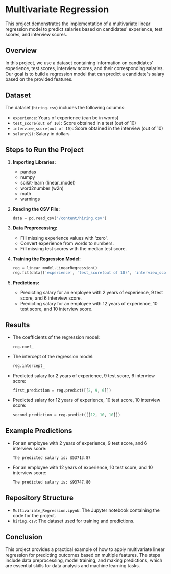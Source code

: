 # Multivariate Regression

This project demonstrates the implementation of a multivariate linear regression model to predict salaries based on candidates' experience, test scores, and interview scores.

## Overview

In this project, we use a dataset containing information on candidates' experience, test scores, interview scores, and their corresponding salaries. Our goal is to build a regression model that can predict a candidate's salary based on the provided features.

## Dataset

The dataset (`hiring.csv`) includes the following columns:
- `experience`: Years of experience (can be in words)
- `test_score(out of 10)`: Score obtained in a test (out of 10)
- `interview_score(out of 10)`: Score obtained in the interview (out of 10)
- `salary($)`: Salary in dollars

## Steps to Run the Project

1. **Importing Libraries:**
   - pandas
   - numpy
   - scikit-learn (linear_model)
   - word2number (w2n)
   - math
   - warnings

2. **Reading the CSV File:**
   ```python
   data = pd.read_csv('/content/hiring.csv')
   ```

3. **Data Preprocessing:**
   - Fill missing experience values with 'zero'.
   - Convert experience from words to numbers.
   - Fill missing test scores with the median test score.

4. **Training the Regression Model:**
   ```python
   reg = linear_model.LinearRegression()
   reg.fit(data[['experience', 'test_score(out of 10)', 'interview_score(out of 10)']], data['salary($)'])
   ```

5. **Predictions:**
   - Predicting salary for an employee with 2 years of experience, 9 test score, and 6 interview score.
   - Predicting salary for an employee with 12 years of experience, 10 test score, and 10 interview score.

## Results

- The coefficients of the regression model:
  ```python
  reg.coef_
  ```

- The intercept of the regression model:
  ```python
  reg.intercept_
  ```

- Predicted salary for 2 years of experience, 9 test score, 6 interview score:
  ```python
  first_prediction = reg.predict([[2, 9, 6]])
  ```

- Predicted salary for 12 years of experience, 10 test score, 10 interview score:
  ```python
  second_prediction = reg.predict([[12, 10, 10]])
  ```

## Example Predictions

- For an employee with 2 years of experience, 9 test score, and 6 interview score:
  ```
  The predicted salary is: $53713.87
  ```

- For an employee with 12 years of experience, 10 test score, and 10 interview score:
  ```
  The predicted salary is: $93747.80
  ```

## Repository Structure

- `Multivariate_Regression.ipynb`: The Jupyter notebook containing the code for the project.
- `hiring.csv`: The dataset used for training and predictions.

## Conclusion

This project provides a practical example of how to apply multivariate linear regression for predicting outcomes based on multiple features. The steps include data preprocessing, model training, and making predictions, which are essential skills for data analysis and machine learning tasks.
